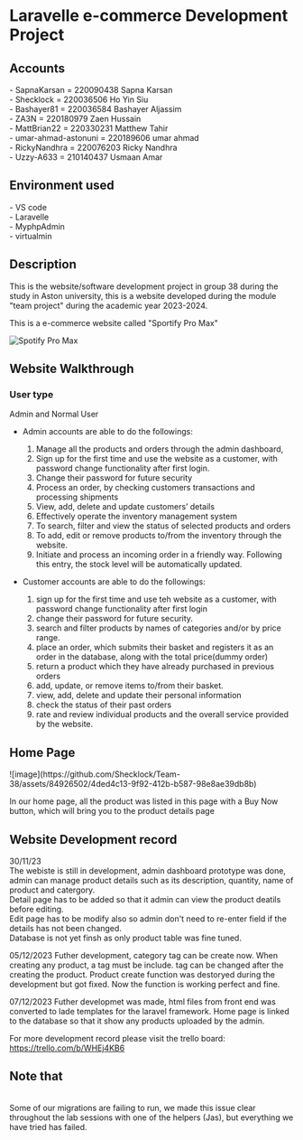 <h1>Laravelle e-commerce Development Project</h1>

<h2>Accounts</h2>
- SapnaKarsan = 220090438 Sapna Karsan<br>
- Shecklock = 220036506 Ho Yin Siu<br>
- Bashayer81 = 220036584 Bashayer Aljassim<br>
- ZA3N = 220180979 Zaen Hussain<br>
- MattBrian22 = 220330231 Matthew Tahir<br>
- umar-ahmad-astonuni = 220189606 umar ahmad<br>
- RickyNandhra = 220076203 Ricky Nandhra<br>
- Uzzy-A633 = 210140437 Usmaan Amar<br>

<h2>Environment used</h2>
- VS code<br>
- Laravelle<br>
- MyphpAdmin<br>
- virtualmin<br>

<h2>Description</h2>
This is the website/software development project in group 38 during the study in Aston university, this is a website developed during the module "team project" during the academic year 2023-2024.

This is a e-commerce website called "Sportify Pro Max"

![Spotify Pro Max](https://github.com/Shecklock/Team-38/assets/148438898/91812326-5bae-4a0f-841c-2fe11010bf7b)

<h2>Website Walkthrough</h2>

<h3>User type</h3>
Admin and Normal User

- Admin accounts are able to do the followings:
  1. Manage all the products and orders through the admin dashboard,
  2. Sign up for the first time and use the website as a customer, with password change functionality after first login.
  3. Change their password for future security
  4. Process an order, by checking customers transactions and processing shipments
  5. View, add, delete and update customers’ details
  6. Effectively operate the inventory management system
  7. To search, filter and view the status of selected products and orders
  8. To add, edit or remove products to/from the inventory through the website.
  9. Initiate and process an incoming order in a friendly way. Following this entry, the stock level will be automatically updated.
      
- Customer accounts are able to do the followings:
  1. sign up for the first time and use teh website as a customer, with password change functionality after first login
  2. change their password for future security.
  3. search and filter products by names of categories and/or by price range.
  4. place an order, which submits their basket and registers it as an order in the database, along with the total price(dummy order)
  5. return a product which they have already purchased in previous orders
  6. add, update, or remove items to/from their basket.
  7. view, add, delete and update their personal information
  8. check the status of their past orders
  9. rate and review individual products and the overall service provided by the website.
 

<h2>Home Page</h2>
![image](https://github.com/Shecklock/Team-38/assets/84926502/4ded4c13-9f92-412b-b587-98e8ae39db8b)

In our home page, all the product was listed in this page with a Buy Now button, which will bring you to the product details page





<h2>Website Development record</h2>

30/11/23<br>
The webiste is still in development, admin dashboard prototype was done, admin can manage product details such as its description, quantity, name of product and catergory.<br>
Detail page has to be added so that it admin can view the product deatils before editing.<br>
Edit page has to be modify also so admin don't need to re-enter field if the details has not been changed.<br>
Database is not yet finsh as only product table was fine tuned.

05/12/2023
Futher development, category tag can be create now. When creating any product, a tag must be include. tag can be changed after the creating the product.
Product create function was destoryed during the development but got fixed. 
Now the function is working perfect and fine.

07/12/2023
Futher developmet was made, html files from front end was converted to lade templates for the laravel framework. Home page is linked to the database so that it show any products uploaded by the admin.

For more development record please visit the trello board: https://trello.com/b/WHEj4KB6

<h2>Note that</h2>
<br>Some of our migrations are failing to run, we made this issue clear throughout the lab sessions with one of the helpers (Jas), but everything we have tried has failed.